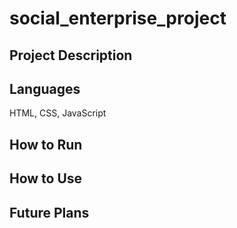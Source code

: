 # social_enterprise_project

## Project Description

## Languages
HTML, CSS, JavaScript

## How to Run

## How to Use

## Future Plans
